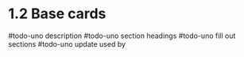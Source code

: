 # 1.2 Base cards
#todo-uno description
#todo-uno section headings
#todo-uno fill out sections
#todo-uno update used by
